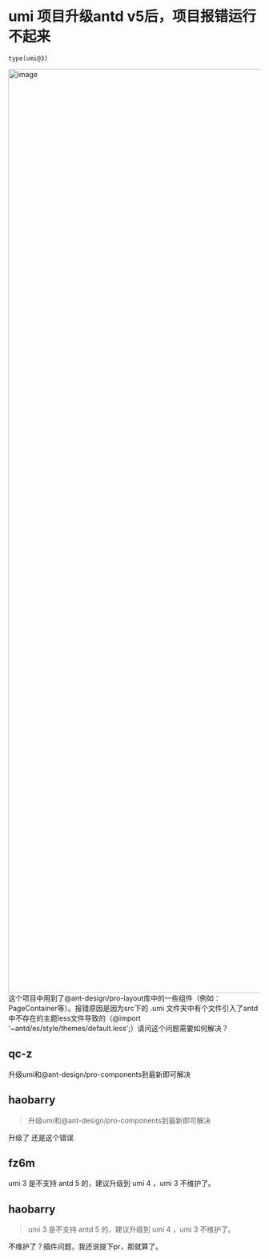 # umi 项目升级antd v5后，项目报错运行不起来

`type(umi@3)`

<img width="1842" alt="image" src="https://user-images.githubusercontent.com/51936110/206841974-64156dc7-7cde-499f-bb4d-0d00ecb4310b.png">
这个项目中用到了@ant-design/pro-layout库中的一些组件（例如：PageContainer等）。报错原因是因为src下的 .umi 文件夹中有个文件引入了antd中不存在的主题less文件导致的（@import '~antd/es/style/themes/default.less';）请问这个问题需要如何解决？

## qc-z

升级umi和@ant-design/pro-components到最新即可解决

## haobarry

> 升级umi和@ant-design/pro-components到最新即可解决

升级了 还是这个错误

## fz6m

umi 3 是不支持 antd 5 的，建议升级到 umi 4 ，umi 3 不维护了。

## haobarry

> umi 3 是不支持 antd 5 的，建议升级到 umi 4 ，umi 3 不维护了。

不维护了？插件问题，我还说提下pr，那就算了。
